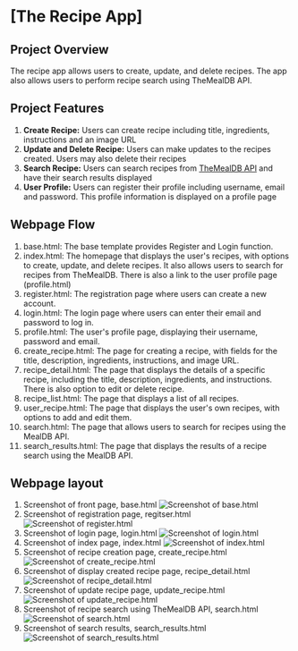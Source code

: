 # [The Recipe App]

## Project Overview
The recipe app allows users to create, update, and delete recipes. The app also allows users to perform recipe search using TheMealDB API. 

## Project Features
1. **Create Recipe:** Users can create recipe including title, ingredients, instructions and an image URL
2. **Update and Delete Recipe:** Users can make updates to the recipes created. Users may also delete their recipes
3. **Search Recipe:** Users can search recipes from [TheMealDB API](https://www.themealdb.com/) and have their search results displayed
4. **User Profile:** Users can register their profile including username, email and password. This profile information is displayed on a profile page

## Webpage Flow
1. base.html: The base template provides Register and Login function. 
2. index.html: The homepage that displays the user's recipes, with options to create, update, and delete recipes. It also allows users to search for recipes from TheMealDB. There is also a link to the user profile page (profile.html)
3. register.html: The registration page where users can create a new account.
4. login.html: The login page where users can enter their email and password to log in.
5. profile.html: The user's profile page, displaying their username, password and email.
6. create_recipe.html: The page for creating a recipe, with fields for the title, description, ingredients, instructions, and image URL.
7. recipe_detail.html: The page that displays the details of a specific recipe, including the title, description, ingredients, and instructions. There is also option to edit or delete recipe.
8. recipe_list.html: The page that displays a list of all recipes.
9. user_recipe.html: The page that displays the user's own recipes, with options to add and edit them.
10. search.html: The page that allows users to search for recipes using the MealDB API.
11. search_results.html: The page that displays the results of a recipe search using the MealDB API.

## Webpage layout
1. Screenshot of front page, base.html
![Screenshot of base.html](https://i.imgur.com/vmBqbiX.png)
2. Screenshot of registration page, regitser.html
![Screenshot of register.html](https://i.imgur.com/0HuIpGe.png)
3. Screenshot of login page, login.html
![Screenshot of login.html](https://i.imgur.com/95hyhCr.png)
4. Screenshot of index page, index.html
![Screenshot of index.html](https://i.imgur.com/GDhvJQL.png)
5. Screenshot of recipe creation page, create_recipe.html
![Screenshot of create_recipe.html](https://i.imgur.com/PXcza01.png)
6. Screenshot of display created recipe page, recipe_detail.html
![Screenshot of recipe_detail.html](https://i.imgur.com/CKztYPt.png)
6. Screenshot of update recipe page, update_recipe.html
![Screenshot of update_recipe.html](https://i.imgur.com/qJ9RjhE.png)
7. Screenshot of recipe search using TheMealDB API, search.html
![Screenshot of search.html](https://i.imgur.com/F7Ad6aX.png)
8. Screenshot of search results, search_results.html
![Screenshot of search_results.html](https://i.imgur.com/xIMeAQC.png)
